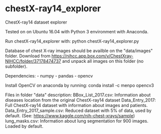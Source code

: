 # chestX-ray14_explorer
ChestX-ray14 dataset explorer

Tested on on Ubuntu 16.04 with Python 3 environment with Anaconda. 

Run chestX-ray14_explorer with:
	python chestX-ray14_explorer.py

Database of chest X-ray images should be availble on the "data/images" folder. 
Download from https://nihcc.app.box.com/v/ChestXray-NIHCC/folder/37178474737 and unpack all images on this folder (no subfolder).

Dependencies: 
	- numpy
	- pandas
	- opencv

Install OpenCV on anaconda by running:
	conda install -c menpo opencv3

Files in folder "data" description:
	BBox_List_2017.csv: Information about diseases location from the original ChestX-ray14 dataset
	Data_Entry_2017: Full ChestX-ray14 dataset with information about images and patients.
	Data_Entry_2017_sample.csv: Reduced dataset with 5% of data, used by default. (See: https://www.kaggle.com/nih-chest-xrays/sample)
	lung_masks.csv: Information about lung segmentation for 900 images. Loaded by default.

